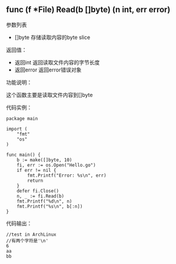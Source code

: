 ## func (f *File) Read(b []byte) (n int, err error)

参数列表

- []byte 存储读取内容的byte slice

返回值：

- 返回int 返回读取文件内容的字节长度
- 返回error 返回error错误对象

功能说明：

这个函数主要是读取文件内容到[]byte

代码实例：

    package main

    import (
        "fmt"
        "os"
    )

    func main() {
        b := make([]byte, 10)
        fi, err := os.Open("Hello.go")
        if err != nil {
            fmt.Printf("Error: %s\n", err)
            return
        }
        defer fi.Close()
        n, _ := fi.Read(b)
        fmt.Printf("%d\n", n)
        fmt.Printf("%s\n", b[:n])
    }

代码输出：

    //test in ArchLinux
    //有两个字符是'\n'
    6
    aa
    bb
